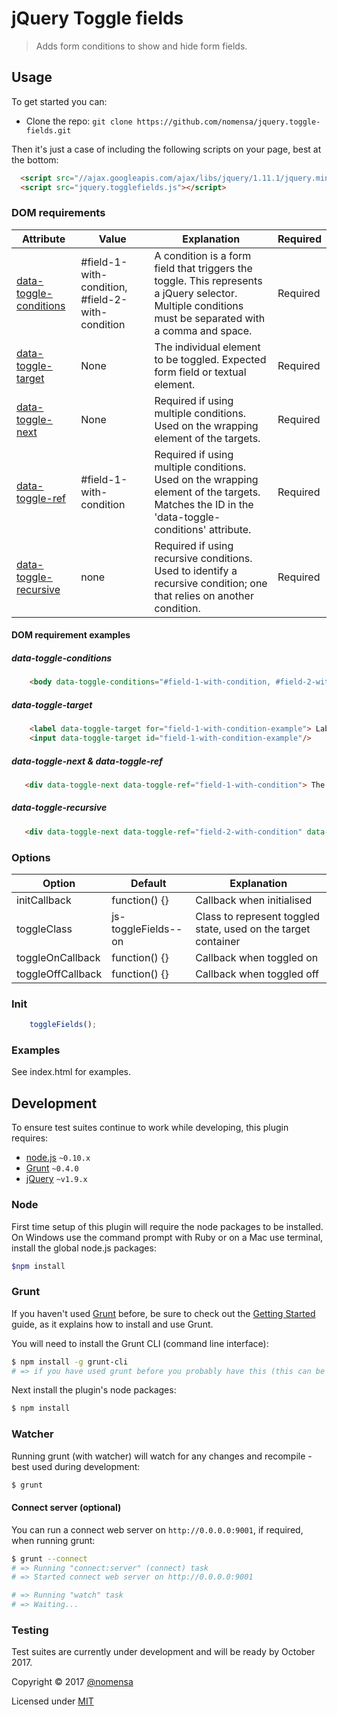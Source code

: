 # jQuery Toggle fields

> Adds form conditions to show and hide form fields.


## Usage

To get started you can:

 - Clone the repo: `git clone https://github.com/nomensa/jquery.toggle-fields.git`

Then it's just a case of including the following scripts on your page, best at the bottom:

```html
  <script src="//ajax.googleapis.com/ajax/libs/jquery/1.11.1/jquery.min.js"></script>
  <script src="jquery.togglefields.js"></script>
```

### DOM requirements
|Attribute|Value|Explanation|Required|
|--- |--- |--- |--- |
|[data-toggle-conditions](#data-toggle-conditions)|#field-1-with-condition, #field-2-with-condition|A condition is a form field that triggers the toggle. This represents a jQuery selector. Multiple conditions must be separated with a comma and space.|Required|
|[data-toggle-target](#data-toggle-target)|None|The individual element to be toggled. Expected form field or textual element.|Required|
|[data-toggle-next](#data-toggle-next-data-toggle-ref)|None|Required if using multiple conditions. Used on the wrapping element of the targets.|Required|
|[data-toggle-ref](#data-toggle-next-data-toggle-ref)|#field-1-with-condition|Required if using multiple conditions. Used on the wrapping element of the targets. Matches the ID in the 'data-toggle-conditions' attribute.|Required|
|[data-toggle-recursive](#data-toggle-recursive)|none|Required if using recursive conditions. Used to identify a recursive condition; one that relies on another condition.|Required|

#### DOM requirement examples
##### data-toggle-conditions
```html
    <body data-toggle-conditions="#field-1-with-condition, #field-2-with-condition">
```
##### data-toggle-target
```html
    <label data-toggle-target for="field-1-with-condition-example"> Label for a form field </label>
    <input data-toggle-target id="field-1-with-condition-example"/>
```
##### data-toggle-next & data-toggle-ref
```html
   <div data-toggle-next data-toggle-ref="field-1-with-condition"> The wrapping element of the targets </div>
```
##### data-toggle-recursive
```html
   <div data-toggle-next data-toggle-ref="field-2-with-condition" data-toggle-recursive> The wrapping element of the targets </div>
```


### Options
|Option|Default|Explanation|
|--- |--- |--- |
|initCallback|function() {}|Callback when initialised|
|toggleClass|js-toggleFields--on|Class to represent toggled state, used on the target container|
|toggleOnCallback|function() {}|Callback when toggled on|
|toggleOffCallback|function() {}|Callback when toggled off|

### Init
```javascript
    toggleFields();
```

### Examples
See index.html for examples.


## Development
To ensure test suites continue to work while developing, this plugin requires:

 - [node.js](http://nodejs.org/) `~0.10.x`
 - [Grunt](http://gruntjs.com/) `~0.4.0`
 - [jQuery](http://jquery.com) `~v1.9.x`

### Node
First time setup of this plugin will require the node packages to be installed. On Windows use the command prompt with Ruby or on a Mac use terminal, install the global node.js packages:

```bash
$npm install
```

### Grunt
If you haven't used [Grunt](http://gruntjs.com/) before, be sure to check out the [Getting Started](http://gruntjs.com/getting-started) guide, as it explains how to install and use Grunt.

You will need to install the Grunt CLI (command line interface):

```bash
$ npm install -g grunt-cli
# => if you have used grunt before you probably have this (this can be run from any directory)
```

Next install the plugin's node packages:

```bash
$ npm install
```

### Watcher

Running grunt (with watcher) will watch for any changes and recompile - best used during development:

```bash
$ grunt
```

#### Connect server (optional)

You can run a connect web server on `http://0.0.0.0:9001`, if required, when running grunt:

```bash
$ grunt --connect
# => Running "connect:server" (connect) task
# => Started connect web server on http://0.0.0.0:9001

# => Running "watch" task
# => Waiting...
```

### Testing
Test suites are currently under development and will be ready by October 2017.

Copyright &copy; 2017 [@nomensa](http://nomensa.com)

Licensed under [MIT](http://opensource.org/licenses/mit-license.php)